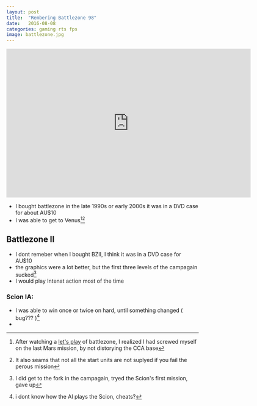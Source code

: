 ```yaml
---
layout: post
title:  "Rembering Battlezone 98"
date:   2016-08-08
categories: gaming rts fps
image: battlezone.jpg
---
```

<iframe title="YouTube video player" class="youtube-player" type="text/html" 
width="640" height="390" src="https://www.youtube.com/embed/QFmW6e-N288"
frameborder="0" allowFullScreen></iframe>

* I bought battlezone in the late 1990s or early 2000s it was in a DVD case for about AU$10
* I was able to get to Venus[^1][^2]

## Battlezone II ##

* I dont remeber when I bought BZII, I think it was in a DVD case for AU$10
* the graphics were a lot better, but the first three levels of the campagain sucked[^3]
* I would play Intenat action most of the time

### Scion IA: ###

* I was able to win once or twice on hard, until something changed ( bug??? )[^4]
* 


[^1]: After watching a [let's play](https://www.youtube.com/playlist?list=PL7GvZV4nKhETa-gjnh3ulcHroD8G8ThUr) of battlezone, I realized I had screwed myself on the last Mars mission, by not distorying the CCA base
[^2]: It also seams that not all the start units are not suplyed if you fail the perous mission
[^3]: I did get to the fork in the campagain, tryed the Scion's first mission, gave up
[^4]: i dont know how the AI plays the Scion, cheats?
